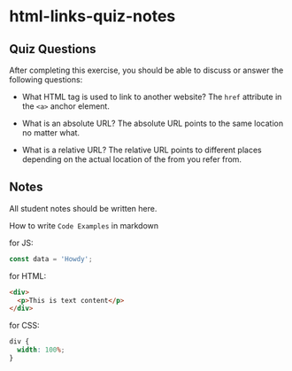 # html-links-quiz-notes

## Quiz Questions

After completing this exercise, you should be able to discuss or answer the following questions:

- What HTML tag is used to link to another website?
  The `href` attribute in the `<a>` anchor element.

- What is an absolute URL?
  The absolute URL points to the same location no matter what.

- What is a relative URL?
  The relative URL points to different places depending on the actual
  location of the from you refer from.

## Notes

All student notes should be written here.

How to write `Code Examples` in markdown

for JS:

```javascript
const data = 'Howdy';
```

for HTML:

```html
<div>
  <p>This is text content</p>
</div>
```

for CSS:

```css
div {
  width: 100%;
}
```
